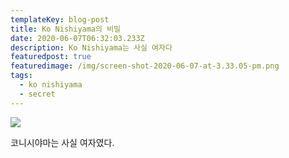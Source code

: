 ```yaml
---
templateKey: blog-post
title: Ko Nishiyama의 비밀
date: 2020-06-07T06:32:03.233Z
description: Ko Nishiyama는 사실 여자다
featuredpost: true
featuredimage: /img/screen-shot-2020-06-07-at-3.33.05-pm.png
tags:
  - ko nishiyama
  - secret
---
```

![](/img/screen-shot-2020-06-07-at-3.33.05-pm.png)

코니시야마는 사실 여자였다.